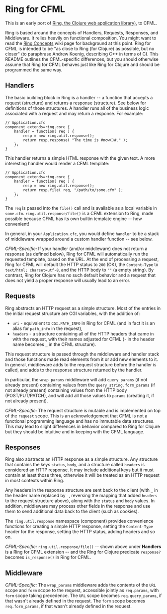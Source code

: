 # Ring for CFML

This is an early port of [Ring, the Clojure web application library)](https://github.com/ring-clojure/ring), to CFML.

Ring is based around the concepts of Handlers, Requests, Responses, and Middleware. It relies heavily on functional composition. You might want to read the [Ring Concepts](https://github.com/ring-clojure/ring/wiki/Concepts) wiki page for background at this point. Ring for CFML is intended to be "as close to Ring (for Clojure) as possible, but no closer" (to paraphrase Andrew Koenig, describing C++ in terms of C). This README outlines the CFML-specific differences, but you should otherwise assume that Ring for CFML behaves just like Ring for Clojure and should be programmed the same way.

## Handlers

The basic building block in Ring is a handler -- a function that accepts a request (structure) and returns a response (structure). See below for definitions of those structures. A handler runs all of the business logic associated with a request and may return a response. For example:

    // Application.cfc
    component extends=ring.core {
        handler = function( req ) {
            resp = new ring.util.response();
            return resp.response( "The time is #now()#." );
        };
    }

This handler returns a simple HTML response with the given text. A more interesting handler would render a CFML template:

    // Application.cfc
    component extends=ring.core {
        handler = function( req ) {
            resp = new ring.util.response();
            return resp.file( req, "/path/to/some.cfm" );
        };
    }

The `req` is passed into the `file()` call and is available as a local variable in `some.cfm`. `ring.util.response/file()` is a CFML extension to Ring, made possible because CFML has its own builtin template engine -- how convenient!

In general, in your `Application.cfc`, you would define `handler` to be a stack of middleware wrapped around a custom handler function -- see below.

*CFML-Specific:* If your handler (and/or middleware) does not return a response (as defined below), Ring for CFML will automatically run the requested template, based on the URL. At the end of processing a request, Ring for CFML will default the HTTP status to `200` (OK), the `Content-Type` to `text/html; charset=utf-8`, and the HTTP body to `""` (a empty string). By contrast, Ring for Clojure has no such default behavior and a request that does not yield a proper response will usually lead to an error.

## Requests

Ring abstracts an HTTP request as a simple structure. Most of the entries in the initial request structure are CGI variables, with the addition of:

* `uri` - equivalent to `CGI.PATH_INFO` in Ring for CFML (and in fact it is an alias for `path_info` in the request),
* `headers` - a structure containing all of the HTTP headers that came in with the request, with their names adjusted for CFML (`-` in the header name becomes `_` in the CFML structure).

This request structure is passed through the middleware and handler stack and those functions made read elements from it or add new elements to it. In general, middleware adds to the request structure before the handler is called, and adds to the response structure returned by the handler.

In particular, the `wrap_params` middleware will add `query_params` (if not already present) containing values from the `query_string`, `form_params` (if not already present) containing values from the HTTP body (POST/PUT/PATCH), and will add all those values to `params` (creating it, if not already present).

*CFML-Specific:* The request structure is mutable and is implemented on top of the `request` scope. This is an acknowledgement that CFML is not a functional programming language and has no immutable data structures. This may lead to slight differences in behavior compared to Ring for Clojure but they should be intuitive and in keeping with the CFML language.

## Responses

Ring also abstracts an HTTP response as a simple structure. Any structure that contains the keys `status`, `body`, and a structure called `headers` is considered an HTTP response. It may include additional keys but it must contain at least those three, otherwise it will be treated as an HTTP request in most contexts within Ring.

Any headers in the response structure are sent back to the client (with `_` in the header name replaced by `-`, reversing the mapping that added `headers` to the request structure above), along with the `status` and `body` values. In addition, middleware may process other fields in the response and use them to send additional data back to the client (such as cookies).

The `ring.util.response` namespace (component) provides convenience functions for creating a simple HTTP response, setting the `Content-Type` header for the response, setting the HTTP status, adding headers and so on.

*CFML-Specific:* `ring.util.response/file()` -- shown above under **Handlers** is a Ring for CFML extension -- and the Ring for Clojure predicate `response?` becomes `is_response()` in Ring for CFML.

## Middleware

*CFML-Specific:* The `wrap_params` middleware adds the contents of the `URL` scope and `form` scope to the request, accessible jointly as `req.params`, with `form` scope taking precedence. The `URL` scope becomes `req.query_params`, if that wasn't already defined in the request. The `form` scope becomes `req.form_params`, if that wasn't already defined in the request.
